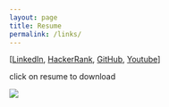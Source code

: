 ```yaml
---
layout: page
title: Resume
permalink: /links/
---
```

[[LinkedIn](https://www.linkedin.com/in/spoisseroux/),
[HackerRank](https://www.hackerrank.com/sp96651n),
[GitHub](https://github.com/spoisseroux),
[Youtube](https://www.youtube.com/channel/UCgzqb_bTHOhvhNF4x8vpCIw?view_as=subscriber)]

click on resume to download

<a href="https://github.com/spoisseroux/spoisseroux.github.io/raw/master/SpencerPoisseroux_Resume.pdf" download="SpencerPoisseroux"><img src="https://i.imgur.com/DUqa8iG.png" /></a>
